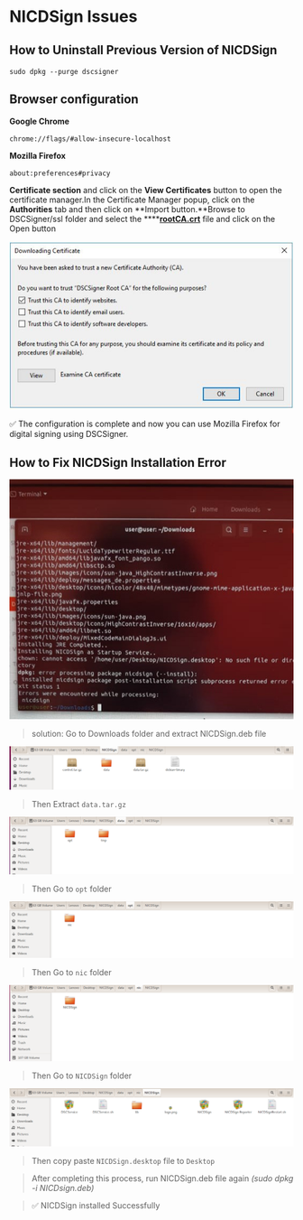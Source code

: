 # NICDSign Issues

## How to Uninstall Previous Version of NICDSign

```text
sudo dpkg --purge dscsigner
```

## Browser configuration

**Google Chrome**  

```text
chrome://flags/#allow-insecure-localhost
```

**Mozilla Firefox**

```text
about:preferences#privacy
```

**Certificate section** and click on the **View Certificates** button to open the certificate manager.In the Certificate Manager popup, click on the **Authorities** tab and then click on **Import button.**Browse to DSCSigner/ssl folder and select the ****[**rootCA.crt**](https://bims.treasury.kerala.gov.in/treasury/dsc/rootCA.crt) file and click on the Open button

![](../.gitbook/assets/crt.jpg)

✅ The configuration is complete and now you can use Mozilla Firefox for digital signing using DSCSigner.

## **How to Fix NICDSign Installation Error**

![](../.gitbook/assets/20210526_191254%20%282%29%20%281%29.jpg)

> solution: Go to Downloads folder and extract NICDSign.deb file

![](../.gitbook/assets/12.png)

> Then Extract `data.tar.gz`

![](../.gitbook/assets/21.png)

> Then Go to `opt` folder

![](../.gitbook/assets/31.png)

> Then Go to `nic` folder

![](../.gitbook/assets/41.png)

> Then Go to `NICDSign` folder

![](../.gitbook/assets/51.png)

> Then copy paste `NICDSign.desktop` file to `Desktop`

> After completing this process, run NICDSign.deb file again _\(sudo dpkg -i NICDsign.deb\)_

> ✅ NICDSign installed Successfully

